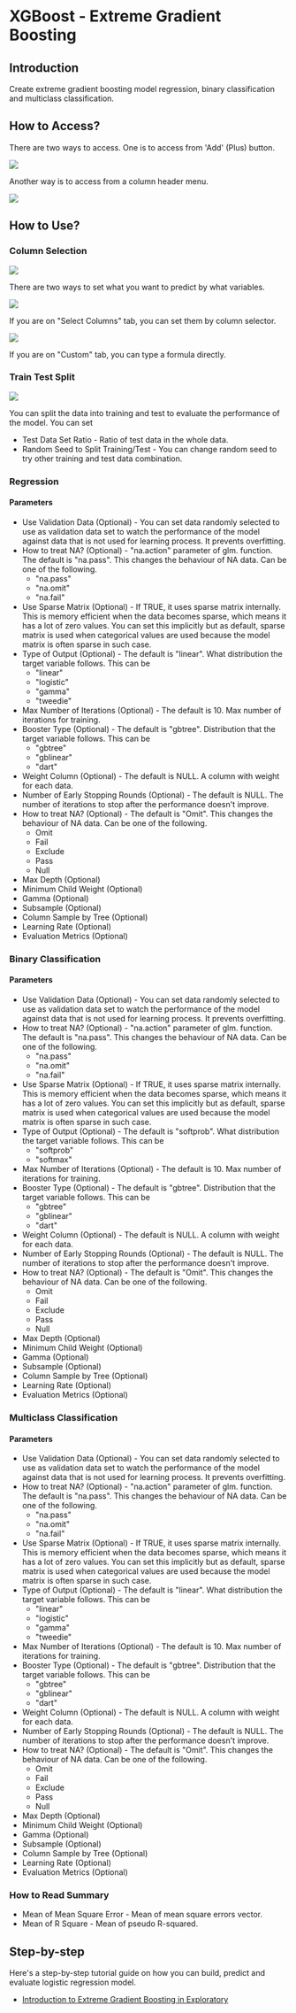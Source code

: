 # XGBoost - Extreme Gradient Boosting

## Introduction

Create extreme gradient boosting model regression, binary classification and multiclass classification.

## How to Access?

There are two ways to access. One is to access from 'Add' (Plus) button.

![](images/xgb_add.png)

Another way is to access from a column header menu.

![](images/xgb_cols.png)

## How to Use?

### Column Selection

![](images/xgb_dialog.png)

There are two ways to set what you want to predict by what variables.

![](images/fml_col_selection.png)

If you are on "Select Columns" tab, you can set them by column selector.

![](images/fml_custom.png)

If you are on "Custom" tab, you can type a formula directly.

### Train Test Split

![](images/train_test_split.png)

You can split the data into training and test to evaluate the performance of the model. You can set

* Test Data Set Ratio - Ratio of test data in the whole data.
* Random Seed to Split Training/Test - You can change random seed to try other training and test data combination.

### Regression

#### Parameters

* Use Validation Data	(Optional) - You can set data randomly selected to use as validation data set to watch the performance of the model against data that is not used for learning process. It prevents overfitting.
* How to treat NA? (Optional) - "na.action" parameter of glm. function. The default is "na.pass". This changes the behaviour of NA data. Can be one of the following.
  * "na.pass"
  * "na.omit"
  * "na.fail"
* Use Sparse Matrix (Optional) - If TRUE, it uses sparse matrix internally. This is memory efficient when the data becomes sparse, which means it has a lot of zero values. You can set this implicitly but as default, sparse matrix is used when categorical values are used because the model matrix is often sparse in such case.
* Type of Output (Optional) - The default is "linear". What distribution the target variable follows. This can be
  * "linear"
  * "logistic"
  * "gamma"
  * "tweedie"
* Max Number of Iterations (Optional) - The default is 10. Max number of iterations for training.
* Booster Type (Optional) - The default is "gbtree". Distribution that the target variable follows. This can be
  * "gbtree"
  * "gblinear"
  * "dart"
* Weight Column (Optional) - The default is NULL. A column with weight for each data.
* Number of Early Stopping Rounds (Optional) - The default is NULL. The number of iterations to stop after the performance doesn't improve.
* How to treat NA? (Optional) - The default is "Omit". This changes the behaviour of NA data. Can be one of the following.
  * Omit
  * Fail
  * Exclude
  * Pass
  * Null
* Max Depth (Optional)
* Minimum Child Weight (Optional)
* Gamma (Optional)
* Subsample (Optional)
* Column Sample by Tree (Optional)
* Learning Rate (Optional)
* Evaluation Metrics (Optional)

### Binary Classification

#### Parameters

* Use Validation Data	(Optional) - You can set data randomly selected to use as validation data set to watch the performance of the model against data that is not used for learning process. It prevents overfitting.
* How to treat NA? (Optional) - "na.action" parameter of glm. function. The default is "na.pass". This changes the behaviour of NA data. Can be one of the following.
  * "na.pass"
  * "na.omit"
  * "na.fail"
* Use Sparse Matrix (Optional) - If TRUE, it uses sparse matrix internally. This is memory efficient when the data becomes sparse, which means it has a lot of zero values. You can set this implicitly but as default, sparse matrix is used when categorical values are used because the model matrix is often sparse in such case.
* Type of Output (Optional) - The default is "softprob". What distribution the target variable follows. This can be
  * "softprob"
  * "softmax"
* Max Number of Iterations (Optional) - The default is 10. Max number of iterations for training.
* Booster Type (Optional) - The default is "gbtree". Distribution that the target variable follows. This can be
  * "gbtree"
  * "gblinear"
  * "dart"
* Weight Column (Optional) - The default is NULL. A column with weight for each data.
* Number of Early Stopping Rounds (Optional) - The default is NULL. The number of iterations to stop after the performance doesn't improve.
* How to treat NA? (Optional) - The default is "Omit". This changes the behaviour of NA data. Can be one of the following.
  * Omit
  * Fail
  * Exclude
  * Pass
  * Null
* Max Depth (Optional)
* Minimum Child Weight (Optional)
* Gamma (Optional)
* Subsample (Optional)
* Column Sample by Tree (Optional)
* Learning Rate (Optional)
* Evaluation Metrics (Optional)

### Multiclass Classification

#### Parameters

* Use Validation Data	(Optional) - You can set data randomly selected to use as validation data set to watch the performance of the model against data that is not used for learning process. It prevents overfitting.
* How to treat NA? (Optional) - "na.action" parameter of glm. function. The default is "na.pass". This changes the behaviour of NA data. Can be one of the following.
  * "na.pass"
  * "na.omit"
  * "na.fail"
* Use Sparse Matrix (Optional) - If TRUE, it uses sparse matrix internally. This is memory efficient when the data becomes sparse, which means it has a lot of zero values. You can set this implicitly but as default, sparse matrix is used when categorical values are used because the model matrix is often sparse in such case.
* Type of Output (Optional) - The default is "linear". What distribution the target variable follows. This can be
  * "linear"
  * "logistic"
  * "gamma"
  * "tweedie"
* Max Number of Iterations (Optional) - The default is 10. Max number of iterations for training.
* Booster Type (Optional) - The default is "gbtree". Distribution that the target variable follows. This can be
  * "gbtree"
  * "gblinear"
  * "dart"
* Weight Column (Optional) - The default is NULL. A column with weight for each data.
* Number of Early Stopping Rounds (Optional) - The default is NULL. The number of iterations to stop after the performance doesn't improve.
* How to treat NA? (Optional) - The default is "Omit". This changes the behaviour of NA data. Can be one of the following.
  * Omit
  * Fail
  * Exclude
  * Pass
  * Null
* Max Depth (Optional)
* Minimum Child Weight (Optional)
* Gamma (Optional)
* Subsample (Optional)
* Column Sample by Tree (Optional)
* Learning Rate (Optional)
* Evaluation Metrics (Optional)

### How to Read Summary

* Mean of Mean Square Error - Mean of mean square errors vector.
* Mean of R Square - Mean of pseudo R-squared.


## Step-by-step

Here's a step-by-step tutorial guide on how you can build, predict and evaluate logistic regression model.

* [Introduction to Extreme Gradient Boosting in Exploratory](https://blog.exploratory.io/introduction-to-extreme-gradient-boosting-in-exploratory-7bbec554ac7)
